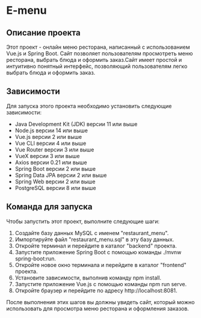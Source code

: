 # E-menu
## Описание проекта
Этот проект - онлайн меню ресторана, написанный с использованием Vue.js и Spring Boot. Сайт позволяет пользователям просмотреть меню ресторана, выбрать блюда и оформить заказ.Сайт имеет простой и интуитивно понятный интерфейс, позволяющий пользователям легко выбрать блюда и оформить заказ.

## Зависимости
Для запуска этого проекта необходимо установить следующие зависимости:

* Java Development Kit (JDK) версии 11 или выше
* Node.js версии 14 или выше
* Vue.js версии 2 или выше
* Vue CLI версии 4 или выше
* Vue Router версии 3 или выше
* VueX версии 3 или выше
* Axios версии 0.21 или выше
* Spring Boot версии 2 или выше
* Spring Data JPA версии 2 или выше
* Spring Web версии 2 или выше
* PostgreSQL версии 8 или выше

## Команда для запуска
Чтобы запустить этот проект, выполните следующие шаги:

1. Создайте базу данных MySQL с именем "restaurant_menu".
2. Импортируйте файл "restaurant_menu.sql" в эту базу данных.
3. Откройте терминал и перейдите в каталог "backend" проекта.
4. Запустите приложение Spring Boot с помощью команды ./mvnw spring-boot:run.
5. Откройте новое окно терминала и перейдите в каталог "frontend" проекта.
6. Установите зависимости, выполнив команду npm install.
7. Запустите приложение Vue.js с помощью команды npm run serve.
8. Откройте браузер и перейдите по адресу http://localhost:8081.

После выполнения этих шагов вы должны увидеть сайт, который можно использовать для просмотра меню ресторана и оформления заказов.
